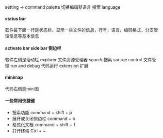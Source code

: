 setting -> command palette
切换编辑器语言
搜索 language 

#### status bar

软件最下面一行是状态栏，显示一些文件的信息，行号，语言，编码格式，分支管理信息等基本信息

#### activate bar  side bar 侧边栏

软件左侧是活动栏 explorer 文件资源管理器 search 搜索 source control 文件管理 run and debug 代码运行 extension 扩展

#### minimap 

代码右侧测mini图

#### 一些常用快捷键

* 搜索功能 command + shift + p
* 展开或关闭侧边栏 command + b
* 格式化文档 command + shift + f 
* 打开终端 Ctrl + ~


